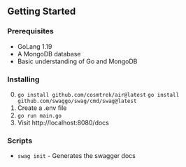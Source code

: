 ## Getting Started

### Prerequisites

- GoLang 1.19
- A MongoDB database
- Basic understanding of Go and MongoDB

### Installing

0.  ```go install github.com/cosmtrek/air@latest```
    ```go install github.com/swaggo/swag/cmd/swag@latest```
2. Create a .env file
3. ```go run main.go```
4. Visit http://localhost:8080/docs

### Scripts

- ```swag init``` - Generates the swagger docs